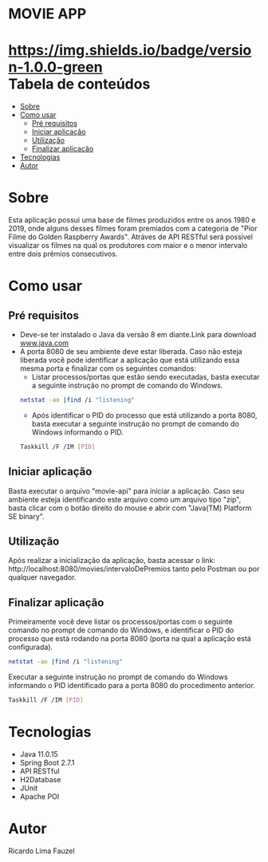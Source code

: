 # MOVIE APP
https://img.shields.io/badge/version-1.0.0-green <br/>
Tabela de conteúdos
=================
<!--ts-->
   * [Sobre](#Sobre)
   * [Como usar](#como-usar)
      * [Pré requisitos](#pré-requisitos)
      * [Iniciar aplicação](#iniciar-aplicação)
      * [Utilização](#utilização)
      * [Finalizar aplicação](#finalizar-aplicação)
   * [Tecnologias](#tecnologias)
   * [Autor](#autor)
<!--te-->

Sobre
=====
Esta aplicação possui uma base de filmes produzidos entre os anos 1980 e 2019, onde alguns desses filmes foram premiados com a categoria
de "Pior Filme do Golden Raspberry Awards". Atráves de API RESTful será possível visualizar os filmes na qual os produtores com maior e o
menor intervalo entre dois prêmios consecutivos.

Como usar
=========

Pré requisitos
--------------
* Deve-se ter instalado o Java da versão 8 em diante.Link para download www.java.com
* A porta 8080 de seu ambiente deve estar liberada. Caso não esteja liberada você pode identificar a aplicação que está utilizando essa
  mesma porta e finalizar com os seguintes comandos:
  + Listar processos/portas que estão sendo executadas, basta executar a seguinte instrução no prompt de comando do Windows.
  ```bash
  netstat -ao |find /i "listening"
  ```
  + Após identificar o PID do processo que está utilizando a porta 8080, basta executar a seguinte instrução no prompt de comando do Windows
    informando o PID.
  ```bash
  Taskkill /F /IM [PID]
  ```

Iniciar aplicação
-----------------
Basta executar o arquivo "movie-api" para iniciar a aplicação. Caso seu ambiente esteja identificando este arquivo como um arquivo tipo "zip",
basta clicar com o botão direito do mouse e abrir com "Java(TM) Platform SE binary".

Utilização
----------
Após realizar a inicialização da aplicação, basta acessar o link: http://localhost:8080/movies/intervaloDePremios tanto pelo Postman ou por qualquer
navegador.

Finalizar aplicação
-------------------
Primeiramente você deve listar os processos/portas com o seguinte comando no prompt de comando do Windows, e identificar o PID do processo que está
rodando na porta 8080 (porta na qual a aplicação está configurada).
  ```bash
  netstat -ao |find /i "listening"
  ```
Executar a seguinte instrução no prompt de comando do Windows informando o PID identificado para a porta 8080 do procedimento anterior.
  ```bash
  Taskkill /F /IM [PID]
  ```

Tecnologias
===========
+ Java 11.0.15
+ Spring Boot 2.7.1
+ API RESTful
+ H2Database
+ JUnit
+ Apache POI

Autor
=====
Ricardo Lima Fauzel
